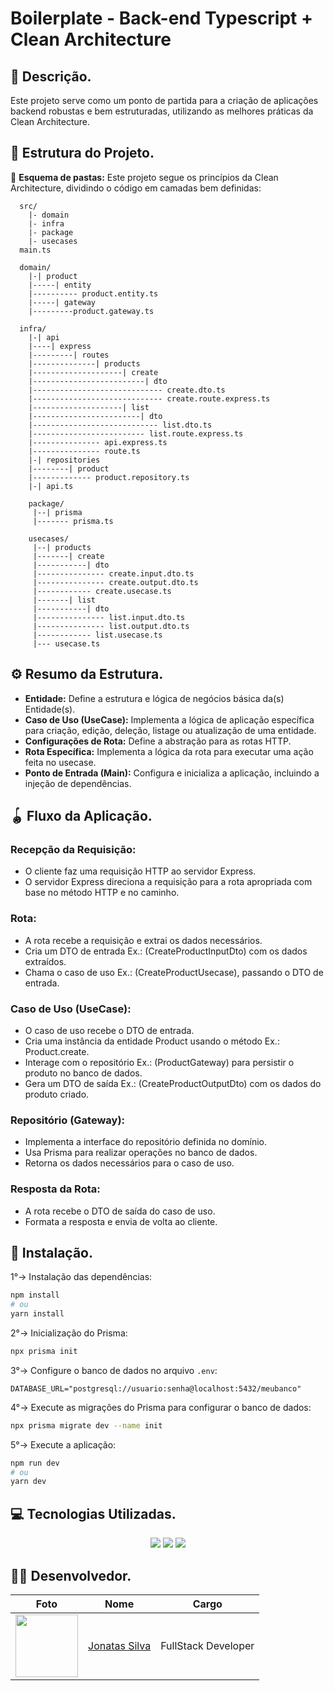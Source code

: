 # Boilerplate - Back-end Typescript + Clean Architecture

## 💬 Descrição.

Este projeto serve como um ponto de partida para a criação de aplicações backend robustas e bem estruturadas, utilizando as melhores práticas da Clean Architecture.

## 🚧 Estrutura do Projeto.

📂 **Esquema de pastas:** Este projeto segue os princípios da Clean Architecture, dividindo o código em camadas bem definidas:
```
  src/
    |- domain
    |- infra
    |- package
    |- usecases
  main.ts

  domain/
    |-| product
    |-----| entity
    |---------- product.entity.ts
    |-----| gateway
    |---------product.gateway.ts

  infra/
    |-| api
    |----| express
    |---------| routes
    |--------------| products
    |--------------------| create
    |-------------------------| dto
    |----------------------------- create.dto.ts
    |----------------------------- create.route.express.ts
    |--------------------| list
    |------------------------| dto
    |---------------------------- list.dto.ts
    |------------------------- list.route.express.ts
    |--------------- api.express.ts
    |--------------- route.ts
    |-| repositories
    |--------| product
    |------------- product.repository.ts
    |-| api.ts

    package/
     |--| prisma
     |------- prisma.ts

    usecases/
     |--| products
     |-------| create
     |-----------| dto
     |--------------- create.input.dto.ts
     |--------------- create.output.dto.ts
     |------------ create.usecase.ts
     |-------| list
     |-----------| dto
     |--------------- list.input.dto.ts
     |--------------- list.output.dto.ts
     |------------ list.usecase.ts
     |--- usecase.ts
```
## ⚙ Resumo da Estrutura.

- **Entidade:** Define a estrutura e lógica de negócios básica da(s) Entidade(s).
- **Caso de Uso (UseCase):** Implementa a lógica de aplicação específica para criação, edição, deleção, listage ou atualização de uma entidade.
- **Configurações de Rota:** Define a abstração para as rotas HTTP.
- **Rota Específica:** Implementa a lógica da rota para executar uma ação feita no usecase.
- **Ponto de Entrada (Main):** Configura e inicializa a aplicação, incluindo a injeção de dependências.

## 🪀 Fluxo da Aplicação.

### Recepção da Requisição:
- O cliente faz uma requisição HTTP ao servidor Express.
- O servidor Express direciona a requisição para a rota apropriada com base no método HTTP e no caminho.

### Rota:
- A rota recebe a requisição e extrai os dados necessários.
- Cria um DTO de entrada Ex.: (CreateProductInputDto) com os dados extraídos.
- Chama o caso de uso Ex.: (CreateProductUsecase), passando o DTO de entrada.

### Caso de Uso (UseCase):
- O caso de uso recebe o DTO de entrada.
- Cria uma instância da entidade Product usando o método Ex.: Product.create.
- Interage com o repositório Ex.: (ProductGateway) para persistir o produto no banco de dados.
- Gera um DTO de saída Ex.: (CreateProductOutputDto) com os dados do produto criado.

### Repositório (Gateway):
- Implementa a interface do repositório definida no domínio.
- Usa Prisma para realizar operações no banco de dados.
- Retorna os dados necessários para o caso de uso.

### Resposta da Rota:
- A rota recebe o DTO de saída do caso de uso.
- Formata a resposta e envia de volta ao cliente.


## 🎯 Instalação.
1°→ Instalação das dependências:
```bash
npm install
# ou
yarn install
```
2°→ Inicialização do Prisma:
```bash
npx prisma init
```
3°→ Configure o banco de dados no arquivo `.env`:
```env
DATABASE_URL="postgresql://usuario:senha@localhost:5432/meubanco"
```
4°→ Execute as migrações do Prisma para configurar o banco de dados:
```bash
npx prisma migrate dev --name init
```
5°→ Execute a aplicação:
```bash
npm run dev
# ou
yarn dev

```

## 💻 Tecnologias Utilizadas.

 <div align="center">
  <image src="https://img.shields.io/badge/TypeScript-007ACC?style=for-the-badge&logo=typescript&logoColor=white" />
  <image src="https://img.shields.io/badge/Prisma-3982CE?style=for-the-badge&logo=Prisma&logoColor=white" />
  <image src="https://img.shields.io/badge/Express%20js-000000?style=for-the-badge&logo=express&logoColor=white" />
</div>

## 👨‍💻 Desenvolvedor.

| Foto                                                                                                                           | Nome                                                 | Cargo               |
| ------------------------------------------------------------------------------------------------------------------------------ | ---------------------------------------------------- | ------------------- |
| <img src="https://avatars.githubusercontent.com/u/100796752?s=400&u=ae99bd456c6b274cd934d85a374a44340140e222&v=4" width="100"> | [Jonatas Silva](https://github.com/JsCodeDevlopment) | FullStack Developer |

